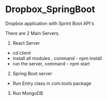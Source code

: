 # Dropbox_SpringBoot
Dropbox application with Sprint Boot API's

There are 2 Main Servers.

1. React Server
  - cd client
  - install all modules , command - npm install
  - run the server, command - npm start

2. Spring Boot server
  - Run Entry class in com.tools package
  
3. Run MongoDB
